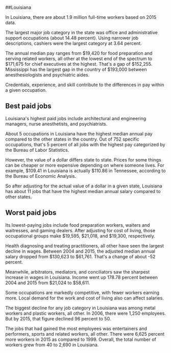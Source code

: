 

##Louisiana

In Louisiana, there are about 1.9 million full-time workers based on 2015 data.

The largest major job category in the state was <span class='occ_title_em'>office and administrative support occupations</span> (about 14.48 percent). Using narrower job descriptions, <span class='occ_title_em'>cashiers</span> were the largest category at 3.64 percent.
               
The annual median pay ranges from $19,420 for <span class='occ_title_em'>food preparation and serving related workers, all other</span> at the lowest end of the spectrum to  $171,675 for <span class='occ_title_em'>chief executives</span> at the highest. That's a gap of $152,255. Mississippi has the largest gap in the country of $193,000 between <span class='occ_title_em'>anesthesiologists and psychiatric aides</span>.
          
Credentials, experience, and skill contribute to the differences in pay within a given occupation.

## Best paid jobs
Louisiana's highest paid jobs include <span class='occ_title_em'>architectural and engineering managers, nurse anesthetists</span>, and <span class='occ_title_em'>psychiatrists</span>.
               
About 5 occupations in Louisiana have the highest median annual pay compared to the other states in the country. Out of 752 specific occupations, that's 5 percent of all jobs with the highest pay categorized by the Bureau of Labor Statistics.
               
However, the value of a dollar differs state to state. Prices for some things can be cheaper or more expensive depending on where someone lives. For example, $109.41 in Louisiana is actually $110.86 in Tennessee, according to the Bureau of Economic Analysis.
               
So after adjusting for the actual value of a dollar in a given state, Louisiana has about 11 jobs that have the highest median annual salary compared to other states.
               
## Worst paid jobs

Its lowest-paying jobs include <span class='occ_title_em'>food preparation workers</span>, <span class='occ_title_em'>waiters and waitresses</span>, and <span class='occ_title_em'>gaming dealers</span>. After adjusting for cost of living, those occupational groups make $19,595,  $21,018, and  $19,300, respectively.
               
<span class='occ_title_em'>Health diagnosing and treating practitioners, all other</span> have seen the largest decline in wages. Between 2004 and 2015, the adjusted median annual salary dropped from $130,623 to $61,761. That's a change of about -52 percent.
               
Meanwhile, <span class='occ_title_em'>arbitrators, mediators, and conciliators</span> saw the sharpest increase in wages in Louisiana. Income went up 178.78 percent between 2004 and 2015 from $21,024 to $58,611.

Some occupations are markedly competitive, with fewer workers earning more. Local demand for the work and cost of living also can affect salaries.

            
The biggest decline for any job category in Louisiana was among <span class='occ_title_em'>metal workers and plastic workers, all other</span>. In 2006, there were 1,250 employees. But by 2015, that figure declined 96 percent to 50. 
               
The jobs that had gained the most employees was entertainers and performers, sports and related workers, all other. There were 6,625 percent more workers in 2015 as compared to 1999. Overall, the total number of workers grew from 40 to 2,690 in Louisiana.
